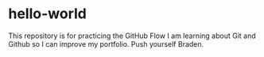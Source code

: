 # hello-world
This repository is for practicing the GitHub Flow
I am learning about Git and Github so I can improve my portfolio. Push yourself Braden.
